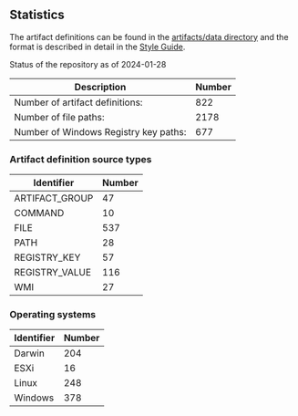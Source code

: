 ## Statistics

The artifact definitions can be found in the
[artifacts/data directory](https://github.com/ForensicArtifacts/artifacts/tree/main/artifacts/data) and the format is described
in detail in the [Style Guide](https://artifacts.readthedocs.io/en/latest/sources/Format-specification.html).

Status of the repository as of 2024-01-28

Description | Number
--- | ---
Number of artifact definitions: | 822
Number of file paths: | 2178
Number of Windows Registry key paths: | 677

### Artifact definition source types

Identifier | Number
--- | ---
ARTIFACT_GROUP | 47
COMMAND | 10
FILE | 537
PATH | 28
REGISTRY_KEY | 57
REGISTRY_VALUE | 116
WMI | 27

### Operating systems

Identifier | Number
--- | ---
Darwin | 204
ESXi | 16
Linux | 248
Windows | 378

